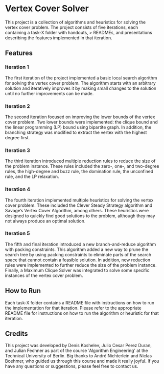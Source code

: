 # Vertex Cover Solver
This project is a collection of algorithms and heuristics for solving the vertex cover problem. The project consists of five iterations, each containing a task-X folder with handouts, > READMEs, and presentations describing the features implemented in that iteration.

## Features
### Iteration 1

The first iteration of the project implemented a basic local search algorithm for solving the vertex cover problem. The algorithm starts with an arbitrary solution and iteratively improves it by making small changes to the solution until no further improvements can be made.

### Iteration 2
The second iteration focused on improving the lower bounds of the vertex cover problem. Two lower bounds were implemented: the clique bound and the linear programming (LP) bound using bipartite graph. In addition, the branching strategy was modified to extract the vertex with the highest degree first.

### Iteration 3
The third iteration introduced multiple reduction rules to reduce the size of the problem instance. These rules included the zero-, one-, and two-degree rules, the high-degree and buzz rule, the domination rule, the unconfined rule, and the LP relaxation.

### Iteration 4
The fourth iteration implemented multiple heuristics for solving the vertex cover problem. These included the Clever Steady Strategy algorithm and Savage’s Vertex Cover Algorithm, among others. These heuristics were designed to quickly find good solutions to the problem, although they may not always produce an optimal solution.

### Iteration 5
The fifth and final iteration introduced a new branch-and-reduce algorithm with packing constraints. This algorithm added a new way to prune the search tree by using packing constraints to eliminate parts of the search space that cannot contain a feasible solution. In addition, new reduction rules were implemented to further reduce the size of the problem instance. Finally, a Maximum Clique Solver was integrated to solve some specific instances of the vertex cover problem.

## How to Run
Each task-X folder contains a README file with instructions on how to run the implementation for that iteration. Please refer to the appropriate README file for instructions on how to run the algorithm or heuristic for that iteration.

## Credits
This project was developed by Denis Koshelev, Julio Cesar Perez Duran, and Julian Fechner as part of the course 'Algorithm Engineering' at the Technical University of Berlin. Big thanks to André Nichterlein and Niclas Boehmer, who guided us through this course and made it really joyful. If you have any questions or suggestions, please feel free to contact us.
